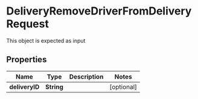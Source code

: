 

# DeliveryRemoveDriverFromDeliveryRequest

This object is expected as input
## Properties

Name | Type | Description | Notes
------------ | ------------- | ------------- | -------------
**deliveryID** | **String** |  |  [optional]



